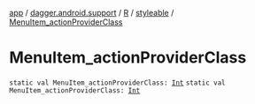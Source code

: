 [app](../../../index.md) / [dagger.android.support](../../index.md) / [R](../index.md) / [styleable](index.md) / [MenuItem_actionProviderClass](./-menu-item_action-provider-class.md)

# MenuItem_actionProviderClass

`static val MenuItem_actionProviderClass: `[`Int`](https://kotlinlang.org/api/latest/jvm/stdlib/kotlin/-int/index.html)
`static val MenuItem_actionProviderClass: `[`Int`](https://kotlinlang.org/api/latest/jvm/stdlib/kotlin/-int/index.html)